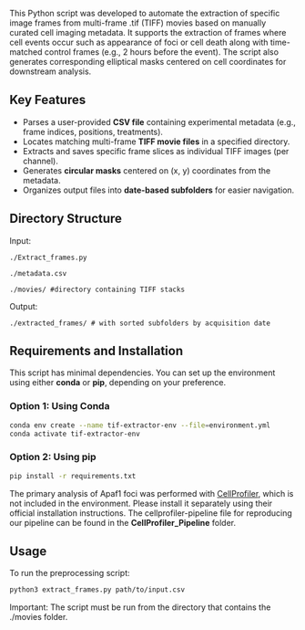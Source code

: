 
This Python script was developed to automate the extraction of specific image frames from multi-frame .tif (TIFF) movies based on manually curated cell imaging metadata. It supports the extraction of frames where cell events occur such as appearance of foci or cell death along with time-matched control frames (e.g., 2 hours before the event). The script also generates corresponding elliptical masks centered on cell coordinates for downstream analysis.

## Key Features

- Parses a user-provided **CSV file** containing experimental metadata (e.g., frame indices, positions, treatments).
- Locates matching multi-frame **TIFF movie files** in a specified directory.
- Extracts and saves specific frame slices as individual TIFF images (per channel).
- Generates **circular masks** centered on (x, y) coordinates from the metadata.
- Organizes output files into **date-based subfolders** for easier navigation.



## Directory Structure

Input:

```
./Extract_frames.py 

./metadata.csv

./movies/ #directory containing TIFF stacks
```


Output:

```
./extracted_frames/ # with sorted subfolders by acquisition date
```

## Requirements and Installation

This script has minimal dependencies. You can set up the environment using either **conda** or **pip**, depending on your preference.

### Option 1: Using Conda
```bash
conda env create --name tif-extractor-env --file=environment.yml
conda activate tif-extractor-env
```

### Option 2: Using pip

```bash
pip install -r requirements.txt
```


The primary analysis of Apaf1 foci was performed with [CellProfiler](https://cellprofiler.org/), which is not included in the environment. Please install it separately using their official installation instructions. The cellprofiler-pipeline file for reproducing our pipeline can be found in the **CellProfiler_Pipeline** folder. 



## Usage

To run the preprocessing script:

```bash
python3 extract_frames.py path/to/input.csv
```

Important: The script must be run from the directory that contains the ./movies folder.




